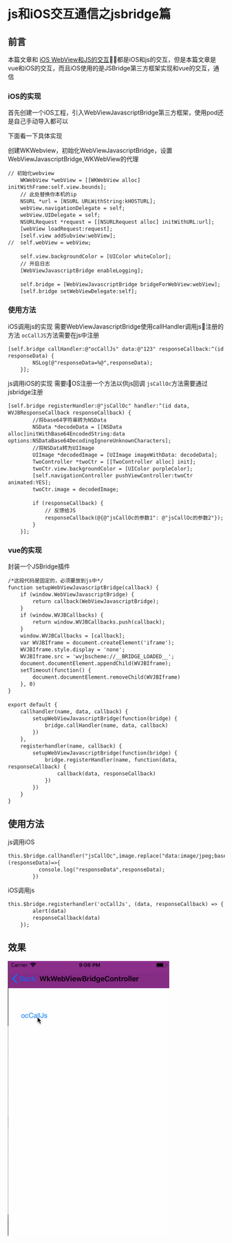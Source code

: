 # js和iOS交互通信之jsbridge篇

## 前言

本篇文章和
[iOS WebView和JS的交互](https://www.jianshu.com/p/3fea43b882eb)都是iOS和js的交互，但是本篇文章是vue和iOS的交互，而且iOS使用的是JSBridge第三方框架实现和vue的交互，通信

### iOS的实现

首先创建一个iOS工程，引入WebViewJavascriptBridge第三方框架，使用pod还是自己手动导入都可以


下面看一下具体实现

创建WKWebview，初始化WebViewJavascriptBridge，设置WebViewJavascriptBridge,WKWebView的代理

```
// 初始化webview
	WKWebView *webView = [[WKWebView alloc] initWithFrame:self.view.bounds];
	// 此处替换你本机的ip
	NSURL *url = [NSURL URLWithString:kHOSTURL];
	webView.navigationDelegate = self;
	webView.UIDelegate = self;
	NSURLRequest *request = [[NSURLRequest alloc] initWithURL:url];
	[webView loadRequest:request];
	[self.view addSubview:webView];
//	self.webView = webView;
	
	self.view.backgroundColor = [UIColor whiteColor];
	// 开启日志
	[WebViewJavascriptBridge enableLogging];
	
	self.bridge = [WebViewJavascriptBridge bridgeForWebView:webView];
	[self.bridge setWebViewDelegate:self];
```

### 使用方法
iOS调用js的实现
需要WebViewJavascriptBridge使用callHandler调用js注册的方法
`ocCallJS`方法需要在js中注册
```
[self.bridge callHandler:@"ocCallJs" data:@"123" responseCallback:^(id responseData) {
		NSLog(@"responseData=%@",responseData);
	}];

```

js调用iOS的实现
需要iOS注册一个方法以供js回调
`jsCallOc`方法需要通过jsbridge注册
```
[self.bridge registerHandler:@"jsCallOc" handler:^(id data, WVJBResponseCallback responseCallback) {
		//将base64字符串转为NSData
		NSData *decodeData = [[NSData alloc]initWithBase64EncodedString:data options:NSDataBase64DecodingIgnoreUnknownCharacters];
		//将NSData转为UIImage
		UIImage *decodedImage = [UIImage imageWithData: decodeData];
		TwoController *twoCtr = [[TwoController alloc] init];
		twoCtr.view.backgroundColor = [UIColor purpleColor];
		[self.navigationController pushViewController:twoCtr animated:YES];
		twoCtr.image = decodedImage;
		
		if (responseCallback) {
			// 反馈给JS
			responseCallback(@{@"jsCallOc的参数1": @"jsCallOc的参数2"});
		}
	}];
```
### vue的实现

封装一个JSBridge插件

```
/*这段代码是固定的，必须要放到js中*/
function setupWebViewJavascriptBridge(callback) {
    if (window.WebViewJavascriptBridge) {
        return callback(WebViewJavascriptBridge);
    }
    if (window.WVJBCallbacks) {
        return window.WVJBCallbacks.push(callback);
    }
    window.WVJBCallbacks = [callback];
    var WVJBIframe = document.createElement('iframe');
    WVJBIframe.style.display = 'none';
    WVJBIframe.src = 'wvjbscheme://__BRIDGE_LOADED__';
    document.documentElement.appendChild(WVJBIframe);
    setTimeout(function() {
        document.documentElement.removeChild(WVJBIframe)
    }, 0)
}

export default {
    callhandler(name, data, callback) {
        setupWebViewJavascriptBridge(function(bridge) {
            bridge.callHandler(name, data, callback)
        })
    },
    registerhandler(name, callback) {
        setupWebViewJavascriptBridge(function(bridge) {
            bridge.registerHandler(name, function(data, responseCallback) {
                callback(data, responseCallback)
            })
        })
    }
}
```

## 使用方法

js调用iOS

```
this.$bridge.callhandler("jsCallOc",image.replace("data:image/jpeg;base64,",""),(responseData)=>{
          console.log("responseData",responseData);
        })
```

iOS调用js

```
this.$bridge.registerhandler('ocCallJs', (data, responseCallback) => {
        alert(data)
        responseCallback(data)
    });
```

## 效果

![](https://github.com/liuboshuo/iOSWebViewJSBridgeInteractive/blob/master/images/1.gif)
